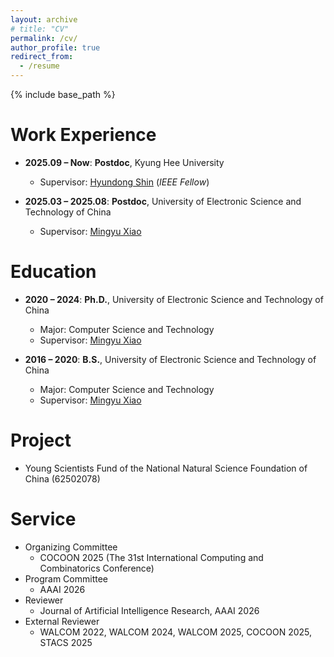 ```yaml
---
layout: archive
# title: "CV"
permalink: /cv/
author_profile: true
redirect_from:
  - /resume
---
```


{% include base_path %}


Work Experience
===============
* **2025.09 – Now**: **Postdoc**, Kyung Hee University  
  * Supervisor: [Hyundong Shin](https://cqilab.khu.ac.kr/) (*IEEE Fellow*)

* **2025.03 – 2025.08**: **Postdoc**, University of Electronic Science and Technology of China  
  * Supervisor: [Mingyu Xiao](https://sites.google.com/site/myxiao/home)
 

Education
=========
* **2020 – 2024**: **Ph.D.**, University of Electronic Science and Technology of China  
  * Major: Computer Science and Technology  
  * Supervisor: [Mingyu Xiao](https://sites.google.com/site/myxiao/home)

* **2016 – 2020**: **B.S.**, University of Electronic Science and Technology of China  
  * Major: Computer Science and Technology  
  * Supervisor: [Mingyu Xiao](https://sites.google.com/site/myxiao/home)



Project
===============
* Young Scientists Fund of the National Natural Science Foundation of China (62502078)


Service
===============
* Organizing Committee
  * COCOON 2025 (The 31st International Computing and Combinatorics Conference)
* Program Committee
  * AAAI 2026
* Reviewer
  * Journal of Artificial Intelligence Research, AAAI 2026
* External Reviewer
  * WALCOM 2022, WALCOM 2024, WALCOM 2025, COCOON 2025, STACS 2025
